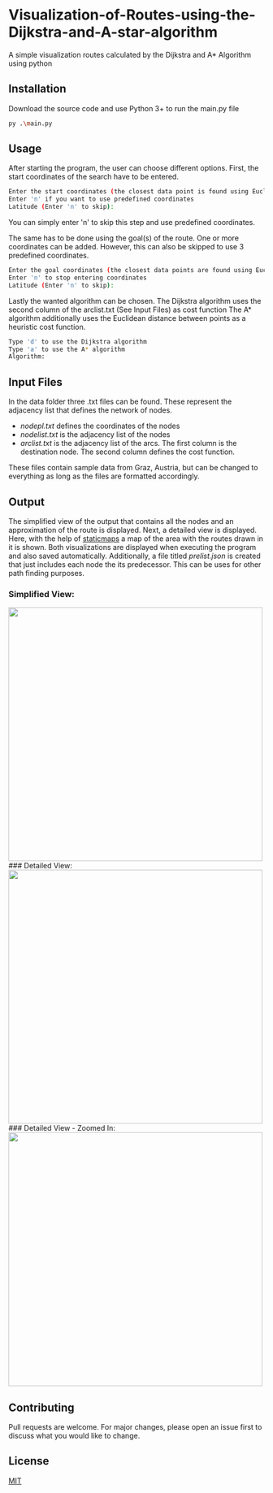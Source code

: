 # Visualization-of-Routes-using-the-Dijkstra-and-A-star-algorithm
A simple visualization routes calculated by the Dijkstra and A* Algorithm using python

## Installation

Download the source code and use Python 3+ to run the main.py file

```bash
py .\main.py
```

## Usage

After starting the program, the user can choose different options.
First, the start coordinates of the search have to be entered. 
```bash
Enter the start coordinates (the closest data point is found using Euclidean distance)
Enter 'n' if you want to use predefined coordinates
Latitude (Enter 'n' to skip):
```
You can simply enter 'n' to skip this step and use predefined coordinates.

The same has to be done using the goal(s) of the route. One or more coordinates can be added. 
However, this can also be skipped to use 3 predefined coordinates.
```bash
Enter the goal coordinates (the closest data points are found using Euclidean distance)
Enter 'n' to stop entering coordinates
Latitude (Enter 'n' to skip):
```
Lastly the wanted algorithm can be chosen. 
The Dijkstra algorithm uses the second column of the arclist.txt (See Input Files) as cost function
The A* algorithm additionally uses the Euclidean distance between points as a heuristic cost function.  
```bash
Type 'd' to use the Dijkstra algorithm
Type 'a' to use the A* algorithm
Algorithm:
```


## Input Files
In the data folder three .txt files can be found. These represent the adjacency list that defines the network of nodes.
* _nodepl.txt_ defines the coordinates of the nodes
* _nodelist.txt_ is the adjacency list of the nodes
* _arclist.txt_ is the adjacency list of the arcs. The first column is the destination node. The second column defines the cost function. 

These files contain sample data from Graz, Austria, but can be changed to everything as long as the files are formatted accordingly.

## Output
The simplified view of the output that contains all the nodes and an approximation of the route is displayed.
Next, a detailed view is displayed. Here, with the help of [staticmaps](https://pypi.org/project/py-staticmaps/) a map of the area with the routes drawn in it is shown.
Both visualizations are displayed when executing the program and also saved automatically.
Additionally, a file titled _prelist.json_ is created that just includes each node the its predecessor. This can be uses for other path finding purposes.

### Simplified View: 
<img src="https://data.leoleo.at/img/result_simplified.png" height="500" />
### Detailed View:
<img src="https://data.leoleo.at/img/result_detailed_plot.png" height="500" />
### Detailed View - Zoomed In:
<img src="https://data.leoleo.at/img/result_detailed_zoomed.png" height="500" />


## Contributing
Pull requests are welcome. For major changes, please open an issue first to discuss what you would like to change.


## License
[MIT](https://choosealicense.com/licenses/mit/)

